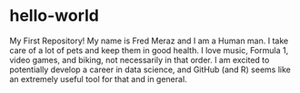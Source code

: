 # hello-world
My First Repository!
My name is Fred Meraz and I am a Human man. I take care of a lot of pets and keep them in good health. I love music, Formula 1, video games, and biking, not necessarily in that order. I am excited to potentially develop a career in data science, and GitHub (and R) seems like an extremely useful tool for that and in general.
